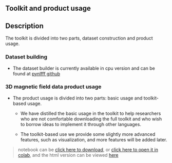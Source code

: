 ## Toolkit and product usage

## Description

The toolkit is divided into two parts, dataset construction and product usage.


### Dataset building

+ The dataset builder is currently available in cpu version and can be found at [pynlfff github](https://github.com/deepsolar/pynlfff/tree/master/pynlfff)



### 3D magnetic field data product usage

+ The product usage is divided into two parts: basic usage and toolkit-based usage.

    + We have distilled the basic usage in the toolkit to help researchers who are not comfortable downloading the full toolkit and who wish to borrow ideas to implement it through other languages. 

    + The toolkit-based use we provide some slightly more advanced features, such as visualization, and more features will be added later.


> notebook can be [click here to download](https://github.com/deepsolar/pynlfff/blob/main/test/guide/Dataset_nlfff_and_pynlfff_base_use_en.ipynb), or [click here to open it in colab](https://colab.research.google.com/drive/1KNS2lf-kUAYd3QDhd4Y3lOnaE8UBKUHf?usp=sharing), and the html version can be viewed [here](https://nlfff.dataset.deepsolar.space/en/guide/Dataset_nlfff_and_pynlfff_base_use_en.html)


